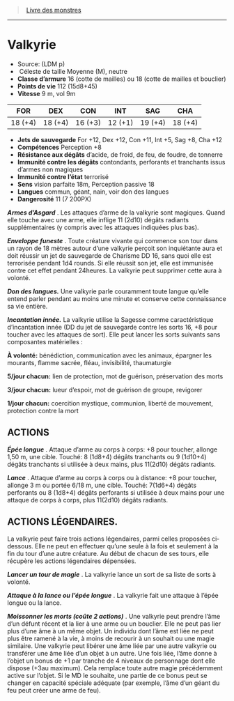 ﻿> [Livre des monstres](tome_of_beasts.md)

---

# Valkyrie

- Source: (LDM p)
-  Céleste de taille Moyenne (M), neutre
- **Classe d’armure** 16 (cotte de mailles) ou 18 (cotte de mailles et bouclier)
- **Points de vie** 112 (15d8+45)
- **Vitesse** 9 m, vol 9m

|FOR|DEX|CON|INT|SAG|CHA|
|---|---|---|---|---|---|
|18 (+4)|18 (+4)|16 (+3)|12 (+1)|19 (+4)|18 (+4)|

- **Jets de sauvegarde** For +12, Dex +12, Con +11, Int +5, Sag +8, Cha +12
- **Compétences** Perception +8
- **Résistance aux dégâts** d’acide, de froid, de feu, de foudre, de tonnerre
- **Immunité contre les dégâts** contondants, perforants et tranchants issus d’armes non magiques
- **Immunité contre l’état** terrorisé
- **Sens** vision parfaite 18m, Perception passive 18
- **Langues** commun, géant, nain, voir don des langues
- **Dangerosité** 11 (7 200PX)

**_Armes d’Asgard_** . Les attaques d’arme de la valkyrie sont magiques. Quand elle touche avec une arme, elle inflige 11 (2d10) dégâts radiants supplémentaires (y compris avec les attaques indiquées plus bas).

**_Enveloppe funeste_** . Toute créature vivante qui commence son tour dans un rayon de 18 mètres autour d’une valkyrie perçoit son inquiétante aura et doit réussir un jet de sauvegarde de Charisme DD 16, sans quoi elle est terrorisée pendant 1d4 rounds. Si elle réussit son jet, elle est immunisée contre cet effet pendant 24heures. La valkyrie peut supprimer cette aura à volonté.

**_Don des langues._** Une valkyrie parle couramment toute langue qu’elle entend parler pendant au moins une minute et conserve cette connaissance sa vie entière.

**_Incantation innée._** La valkyrie utilise la Sagesse comme caractéristique d’incantation innée (DD du jet de sauvegarde contre les sorts 16, +8 pour toucher avec les attaques de sort). Elle peut lancer les sorts suivants sans composantes matérielles :

**À volonté:** bénédiction, communication avec les animaux, épargner les mourants, flamme sacrée, fléau, invisibilité, thaumaturgie

**5/jour chacun:** lien de protection, mot de guérison, préservation des morts

**3/jour chacun:** lueur d’espoir, mot de guérison de groupe, revigorer

**1/jour chacun:** coercition mystique, communion, liberté de mouvement, protection contre la mort

## ACTIONS

**_Épée longue_** . Attaque d’arme au corps à corps: +8 pour toucher, allonge 1,50 m, une cible. Touché: 8 (1d8+4) dégâts tranchants ou 9 (1d10+4) dégâts tranchants si utilisée à deux mains, plus 11(2d10) dégâts radiants.

**_Lance_** . Attaque d’arme au corps à corps ou à distance: +8 pour toucher, allonge 3 m ou portée 6/18 m, une cible. Touché:
7(1d6+4) dégâts perforants ou 8 (1d8+4) dégâts perforants si utilisée à deux mains pour une attaque de corps à corps, plus 11(2d10) dégâts radiants.

## ACTIONS LÉGENDAIRES.

La valkyrie peut faire trois actions légendaires, parmi celles proposées ci-dessous. Elle ne peut en effectuer qu’une seule à la fois et seulement à la fin du tour d’une autre créature. Au début de chacun de ses tours, elle récupère les actions légendaires dépensées.

**_Lancer un tour de magie_** . La valkyrie lance un sort de sa liste de sorts à volonté.

**_Attaque à la lance ou l’épée longue_** . La valkyrie fait une attaque à l’épée longue ou la lance.

**_Moissonner les morts (coûte 2 actions)_** . Une valkyrie peut prendre l’âme d’un défunt récent et la lier à une arme ou un bouclier. Elle ne peut pas lier plus d’une âme à un même objet. Un individu dont l’âme est liée ne peut plus être ramené à la vie, à moins de recourir à un souhait ou une magie similaire. Une valkyrie peut libérer une âme liée par une autre valkyrie ou transférer une âme liée d’un objet à un autre. Une fois liée, l’âme donne à l’objet un bonus de +1 par tranche de 4 niveaux de personnage dont elle dispose (+3au maximum). Cela remplace toute autre magie précédemment active sur l’objet. Si le MD le souhaite, une partie de ce bonus peut se changer en capacité spéciale adéquate (par exemple, l’âme d’un géant du feu peut créer une arme de feu).

